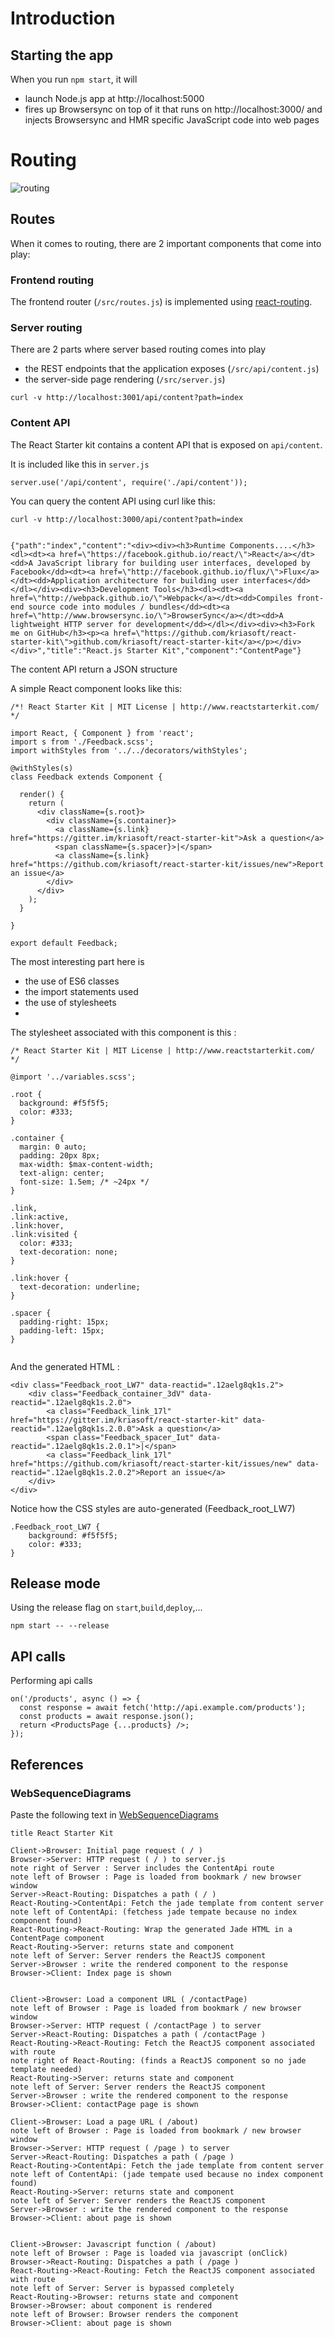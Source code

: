 # Introduction

## Starting the app

When you run ```npm start```, it will 

- launch Node.js app at http://localhost:5000
- fires up Browsersync on top of it that runs on http://localhost:3000/ and injects Browsersync and HMR specific JavaScript code into web pages



# Routing

![routing](./images/routing.png)

## Routes

When it comes to routing, there are 2 important components that come into play:

### Frontend routing

The frontend router (```/src/routes.js```) is implemented using [react-routing](https://github.com/kriasoft/react-routing).

### Server routing

There are 2 parts where server based routing comes into play 

- the REST endpoints that the application exposes (```/src/api/content.js```)
- the server-side page rendering (```/src/server.js```)

```
curl -v http://localhost:3001/api/content?path=index
```

### Content API

The React Starter kit contains a content API that is exposed on ```api/content```.

It is included like this in ```server.js```

```
server.use('/api/content', require('./api/content'));
```

You can query the content API using curl like this:

```
curl -v http://localhost:3000/api/content?path=index


{"path":"index","content":"<div><div><h3>Runtime Components....</h3><dl><dt><a href=\"https://facebook.github.io/react/\">React</a></dt><dd>A JavaScript library for building user interfaces, developed by Facebook</dd><dt><a href=\"http://facebook.github.io/flux/\">Flux</a></dt><dd>Application architecture for building user interfaces</dd></dl></div><div><h3>Development Tools</h3><dl><dt><a href=\"http://webpack.github.io/\">Webpack</a></dt><dd>Compiles front-end source code into modules / bundles</dd><dt><a href=\"http://www.browsersync.io/\">BrowserSync</a></dt><dd>A lightweight HTTP server for development</dd></dl></div><div><h3>Fork me on GitHub</h3><p><a href=\"https://github.com/kriasoft/react-starter-kit\">github.com/kriasoft/react-starter-kit</a></p></div></div>","title":"React.js Starter Kit","component":"ContentPage"}
```

The content API return a JSON structure


A simple React component looks like this:

```
/*! React Starter Kit | MIT License | http://www.reactstarterkit.com/ */

import React, { Component } from 'react';
import s from './Feedback.scss';
import withStyles from '../../decorators/withStyles';

@withStyles(s)
class Feedback extends Component {

  render() {
    return (
      <div className={s.root}>
        <div className={s.container}>
          <a className={s.link} href="https://gitter.im/kriasoft/react-starter-kit">Ask a question</a>
          <span className={s.spacer}>|</span>
          <a className={s.link} href="https://github.com/kriasoft/react-starter-kit/issues/new">Report an issue</a>
        </div>
      </div>
    );
  }

}

export default Feedback;
```

The most interesting part here is 

- the use of ES6 classes
- the import statements used
- the use of stylesheets
- 

The stylesheet associated with this component is this :

```
/* React Starter Kit | MIT License | http://www.reactstarterkit.com/ */

@import '../variables.scss';

.root {
  background: #f5f5f5;
  color: #333;
}

.container {
  margin: 0 auto;
  padding: 20px 8px;
  max-width: $max-content-width;
  text-align: center;
  font-size: 1.5em; /* ~24px */
}

.link,
.link:active,
.link:hover,
.link:visited {
  color: #333;
  text-decoration: none;
}

.link:hover {
  text-decoration: underline;
}

.spacer {
  padding-right: 15px;
  padding-left: 15px;
}


```
And the generated HTML :

```
<div class="Feedback_root_LW7" data-reactid=".12aelg8qk1s.2">
	<div class="Feedback_container_3dV" data-reactid=".12aelg8qk1s.2.0">
		<a class="Feedback_link_17l" href="https://gitter.im/kriasoft/react-starter-kit" data-reactid=".12aelg8qk1s.2.0.0">Ask a question</a>
		<span class="Feedback_spacer_Iut" data-reactid=".12aelg8qk1s.2.0.1">|</span>
		<a class="Feedback_link_17l" href="https://github.com/kriasoft/react-starter-kit/issues/new" data-reactid=".12aelg8qk1s.2.0.2">Report an issue</a>
	</div>
</div>
```

Notice how the CSS styles are auto-generated (Feedback_root_LW7)

```
.Feedback_root_LW7 {
    background: #f5f5f5;
    color: #333;
}      
```


## Release mode

Using the release flag on ```start```,```build```,```deploy```,...

```
npm start -- --release
```

## API calls

Performing api calls


```
on('/products', async () => {
  const response = await fetch('http://api.example.com/products');
  const products = await response.json();
  return <ProductsPage {...products} />;
});
```

## References


### WebSequenceDiagrams

Paste the following text in [WebSequenceDiagrams](https://www.websequencediagrams.com/)

```
title React Starter Kit

Client->Browser: Initial page request ( / )
Browser->Server: HTTP request ( / ) to server.js
note right of Server : Server includes the ContentApi route
note left of Browser : Page is loaded from bookmark / new browser window
Server->React-Routing: Dispatches a path ( / )
React-Routing->ContentApi: Fetch the jade template from content server
note left of ContentApi: (fetchess jade tempate because no index component found)
React-Routing->React-Routing: Wrap the generated Jade HTML in a ContentPage component
React-Routing->Server: returns state and component
note left of Server: Server renders the ReactJS component
Server->Browser : write the rendered component to the response
Browser->Client: Index page is shown


Client->Browser: Load a component URL ( /contactPage)
note left of Browser : Page is loaded from bookmark / new browser window
Browser->Server: HTTP request ( /contactPage ) to server
Server->React-Routing: Dispatches a path ( /contactPage )
React-Routing->React-Routing: Fetch the ReactJS component associated with route
note right of React-Routing: (finds a ReactJS component so no jade template needed)
React-Routing->Server: returns state and component
note left of Server: Server renders the ReactJS component
Server->Browser : write the rendered component to the response
Browser->Client: contactPage page is shown

Client->Browser: Load a page URL ( /about)
note left of Browser : Page is loaded from bookmark / new browser window
Browser->Server: HTTP request ( /page ) to server
Server->React-Routing: Dispatches a path ( /page )
React-Routing->ContentApi: Fetch the jade template from content server
note left of ContentApi: (jade tempate used because no index component found)
React-Routing->Server: returns state and component
note left of Server: Server renders the ReactJS component
Server->Browser : write the rendered component to the response
Browser->Client: about page is shown


Client->Browser: Javascript function ( /about)
note left of Browser : Page is loaded via javascript (onClick)
Browser->React-Routing: Dispatches a path ( /page )
React-Routing->React-Routing: Fetch the ReactJS component associated with route
note left of Server: Server is bypassed completely
React-Routing->Browser: returns state and component
Browser->Browser: about component is rendered
note left of Browser: Browser renders the component
Browser->Client: about page is shown
```
